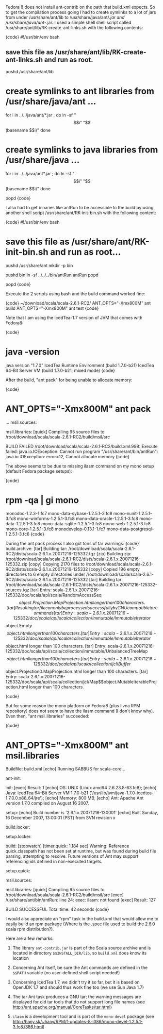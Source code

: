 Fedora 8 does not install ant-contrib on the path that build.xml expects.
So to get the compilation process going I had to create symlinks to a lot of jars from under /usr/share/ant/lib to /usr/share/java/ant/*.jar and /usr/share/java/ant-*.jar.  I used a simple shell shell script called /usr/share/ant/lib/RK-create-ant-links.sh with the following contents:

{code}
#!/usr/bin/env bash

## save this file as /usr/share/ant/lib/RK-create-ant-links.sh and run as root.

pushd /usr/share/ant/lib
# create symlinks to ant libraries from /usr/share/java/ant ...
for i in ../../java/ant/*.jar ; do
    ln -sf "$$i"   "$$(basename $$i)"
done

# create symlinks to java libraries from /usr/share/java ...
for i in ../../java/ant*.jar  ; do
    ln -sf "$$i" "$$(basename $$i)"
done

popd
{code}

I also had to get binaries like antRun to be accessible to the build by using another shell script /usr/share/ant/RK-init-bin.sh with the following content:

{code}
#!/usr/bin/env bash

# save this file as /usr/share/ant/RK-init-bin.sh and run as root...

pushd /usr/share/ant
mkdir -p bin

pushd bin
ln -sf ../../../bin/antRun antRun
popd

popd
{code}

Execute the 2 scripts using bash and the build command worked fine:

{code}
~/download/scala/scala-2.6.1-RC2/
ANT_OPTS="-Xmx800M" ant build
ANT_OPTS="-Xmx800M" ant test
{code}

Note that I am using the IcedTea-1.7 version of JVM that comes with Fedora8:

{code}
  # java -version
java version "1.7.0"
IcedTea Runtime Environment (build 1.7.0-b21)
IcedTea 64-Bit Server VM (build 1.7.0-b21, mixed mode)
{code}

After the build, "ant pack" for being unable to allocate memory:

{code}
  # ANT_OPTS="-Xmx800M" ant pack
... 
msil.sources:

msil.libraries:
    [quick] Compiling 95 source files to /root/download/scala/scala-2.6.1-RC2/build/msil/src

BUILD FAILED
/root/download/scala/scala-2.6.1-RC2/build.xml:998: Execute failed: java.io.IOException: Cannot run program "/usr/share/ant/bin/antRun": java.io.IOException: error=12, Cannot allocate memory
{code}

The above seems to be due to missing ilasm command on my mono setup (default Fedora package setups):


{code}
  # rpm -qa | gi mono
monodoc-1.2.3-1.fc7
mono-data-sybase-1.2.5.1-3.fc8
mono-nunit-1.2.5.1-3.fc8
mono-winforms-1.2.5.1-3.fc8
mono-data-oracle-1.2.5.1-3.fc8
mono-data-1.2.5.1-3.fc8
mono-data-sqlite-1.2.5.1-3.fc8
mono-web-1.2.5.1-3.fc8
mono-core-1.2.5.1-3.fc8
monodevelop-0.13.1-1.fc7
mono-data-postgresql-1.2.5.1-3.fc8
{code}


During the ant pack process I also got tons of tar warnings:
{code}
build.archive:
      [tar] Building tar: /root/download/scala/scala-2.6.1-RC2/dists/scala-2.6.1.x.20071216-125332.tgz
      [zip] Building zip: /root/download/scala/scala-2.6.1-RC2/dists/scala-2.6.1.x.20071216-125332.zip
     [copy] Copying 2170 files to /root/download/scala/scala-2.6.1-RC2/dists/scala-2.6.1.x.20071216-125332
     [copy] Copied 196 empty directories to 6 empty directories under /root/download/scala/scala-2.6.1-RC2/dists/scala-2.6.1.x.20071216-125332
      [tar] Building tar: /root/download/scala/scala-2.6.1-RC2/dists/scala-2.6.1.x.20071216-125332-sources.tgz
      [tar] Entry: scala-2.6.1.x.20071216-125332/doc/scala/api/scala/RandomAccessSeq$$object.Projection.MapProjection.html longer than 100 characters.
      [tar] Resulting tar file can only be processed successfully by GNU compatible tar commands
      [tar] Entry: scala-2.6.1.x.20071216-125332/doc/scala/api/scala/collection/immutable/ImmutableIterator$$object.Empty$$object.html longer than 100 characters.
      [tar] Entry: scala-2.6.1.x.20071216-125332/doc/scala/api/scala/collection/immutable/ImmutableIterator$$object.html longer than 100 characters.
      [tar] Entry: scala-2.6.1.x.20071216-125332/doc/scala/api/scala/collection/immutable/UnbalancedTreeMap$$object.html longer than 100 characters.
      [tar] Entry: scala-2.6.1.x.20071216-125332/doc/scala/api/scala/collection/jcl/Buffer$$object.Projection0.MapProjection.html longer than 100 characters.
      [tar] Entry: scala-2.6.1.x.20071216-125332/doc/scala/api/scala/collection/jcl/Map$$object.MutableIterableProjection.html longer than 100 characters.

{code}

But for some reason the mono platform on Fedora8 (plus livna RPM repository) does not seem to have the ilasm command (I don't know why).  Even then, "ant msil.libraries" succeeded:


{code}
  # ANT_OPTS="-Xmx800M" ant msil.libraries
Buildfile: build.xml
     [echo] Running SABBUS for scala-core...

ant-init:

init:
     [exec] Result: 1
     [echo] OS:     UNIX (Linux amd64 2.6.23.8-63.fc8);
     [echo] Java:   IcedTea 64-Bit Server VM 1.7.0-b21 ('/usr/lib/jvm/java-1.7.0-icedtea-1.7.0.0.x86_64/jre');
     [echo] Memory: 800 MB;
     [echo] Ant:    Apache Ant version 1.7.0 compiled on August 16 2007.

setup:
     [echo] Build number is '2.6.1.x.20071216-130001'
     [echo] Built Sunday, 16 December 2007, 13:00:01 (PST) from SVN revision x

build.locker:

setup.locker:

build:
[stopwatch] [timer.quick: 1.184 sec]
Warning: Reference quick.classpath has not been set at runtime, but was found during
build file parsing, attempting to resolve. Future versions of Ant may support
 referencing ids defined in non-executed targets.

setup.quick:

msil.sources:

msil.libraries:
    [quick] Compiling 95 source files to /root/download/scala/scala-2.6.1-RC2/build/msil/src
     [exec] /usr/share/ant/bin/antRun: line 24: exec: ilasm: not found
     [exec] Result: 127

BUILD SUCCESSFUL
Total time: 42 seconds
{code}

I would also appreciate an "rpm" task in the build.xml that would allow me to easily build an rpm package (Where is the .spec file used to build the 2.6.0 scala rpm distribution?).


Here are a few remarks:

1) The library `ant-contrib.jar` is part of the Scala source archive and is located in directory `$$INSTALL_DIR/lib`, so `build.xml` does know its location

2) Concerning Ant itself, be sure the Ant commands are defined in the `$$PATH` variable (no user-defined shell script needed!)

3) Concerning IcedTea 1.7, we didn't try it so far, but it is based on OpenJDK 1.7 and should thus work fine too (we use Sun Java 1.7)

4) The tar Ant task produces a GNU tar; the warning messages are displayed for old tar tools that do not support long file names (see http://ant.apache.org/manual/CoreTasks/tar.html)

5) `ilasm` is a development tool and is part of the `mono-devel` package (see http://hany.sk/~hany/RPM/f-updates-8-i386/mono-devel-1.2.5.1-3.fc8.i386.html)


